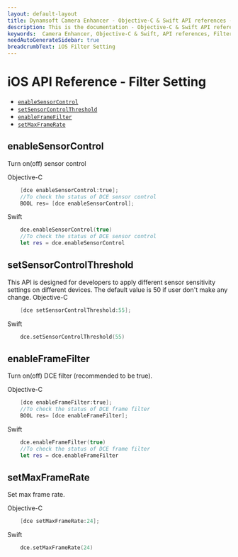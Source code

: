 ```yaml
---
layout: default-layout
title: Dynamsoft Camera Enhancer - Objective-C & Swift API references - Filter setting
description: This is the documentation - Objective-C & Swift API references - Filter setting page of Dynamsoft Camera Enhancer.
keywords:  Camera Enhancer, Objective-C & Swift, API references, Filter
needAutoGenerateSidebar: true
breadcrumbText: iOS Filter Setting
---
```


# iOS API Reference - Filter Setting

- [`enableSensorControl`](#enablesensorcontrol)
- [`setSensorControlThreshold`](#setsensorcontrolthreshold)
- [`enableFrameFilter`](#enableframefilter)
- [`setMaxFrameRate`](#setmaxframerate)

## enableSensorControl
    
Turn on(off) sensor control

Objective-C
```objectivec
    [dce enableSensorControl:true];
    //To check the status of DCE sensor control
    BOOL res= [dce enableSensorControl];
```

Swift
```Swift
    dce.enableSensorControl(true)
    //To check the status of DCE sensor control
    let res = dce.enableSensorControl
```

## setSensorControlThreshold

This API is designed for developers to apply different sensor sensitivity settings on different devices. The default value is 50 if user don't make any change.
Objective-C
```objectivec
    [dce setSensorControlThreshold:55];
```

Swift
```Swift
    dce.setSensorControlThreshold(55)
```

## enableFrameFilter

Turn on(off) DCE filter (recommended to be true).

Objective-C
```objectivec
    [dce enableFrameFilter:true];
    //To check the status of DCE frame filter
    BOOL res= [dce enableFrameFilter];
```

Swift
```Swift
    dce.enableFrameFilter(true)
    //To check the status of DCE frame filter
    let res = dce.enableFrameFilter
```

## setMaxFrameRate

Set max frame rate.

Objective-C
```objectivec
    [dce setMaxFrameRate:24];
```

Swift
```Swift
    dce.setMaxFrameRate(24)
```
